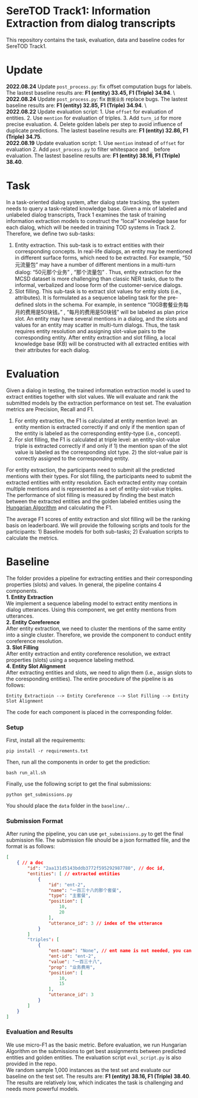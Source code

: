 # SereTOD Track1: Information Extraction from dialog transcripts
This repository contains the task, evaluation, data and baseline codes for SereTOD Track1. 
# Update 
**2022.08.24** Update `post_process.py`: fix offset computation bugs for labels. The lastest baseline results are: **F1 (entity) 33.45, F1 (Triple) 34.94**. \  
**2022.08.24** Update `post_process.py`: fix `数据业务` replace bugs. The lastest baseline results are: **F1 (entity) 32.85, F1 (Triple) 34.94**. \   
**2022.08.22** Update evaluation script: 1. Use `offset` for evaluation of entities. 2. Use `mention` for evaluation of triples. 3. Add `turn_id` for more precise evaluation. 4. Delete golden labels per step to avoid influence of duplicate predictions. The lastest baseline results are: **F1 (entity) 32.86, F1 (Triple) 34.75**. \
**2022.08.19** Update evaluation script: 1. Use `mention` instead of `offset` for evaluation 2. Add `post_process.py` to filter whitespace and `_` before evaluation. The lastest baseline results are: **F1 (entity) 38.16, F1 (Triple) 38.40**. 

# Task    
In a task-oriented dialog system, after dialog state tracking, the system needs to query a task-related knowledge base. Given a mix of labeled and unlabeled dialog transcripts, Track 1 examines the task of training information extraction models to construct the “local” knowledge base for each dialog, which will be needed in training TOD systems in Track 2. Therefore, we define two sub-tasks:  
1) Entity extraction. This sub-task is to extract entities with their corresponding concepts. In real-life dialogs, an entity
may be mentioned in different surface forms, which need to be extracted. For example, “50元流量包” may have a number of different mentions in a multi-turn dialog: “50元那个业务” , “那个流量包” . Thus, entity extraction for the MCSD dataset is more challenging than classic NER tasks, due to the informal, verbalized and loose form of the customer-service dialogs.  
2) Slot filling. This sub-task is to extract slot values for entity slots (i.e., attributes). It is formulated as a sequence labeling task for the pre-defined slots in the schema. For example, in sentence “10GB套餐业务每月的费用是50块钱。” , “每月的费用是50块钱” will be labeled as plan price slot. An entity may have several mentions in a dialog, and the slots and values for an entity may scatter in multi-turn dialogs. Thus, the task requires entity resolution and assigning slot-value pairs to the corresponding entity. After entity extraction and slot filling, a local knowledge base (KB) will be constructed with all extracted entities with their attributes for each dialog.   
# Evaluation  
Given a dialog in testing, the trained information extraction model is used to extract entities together with slot values. We will evaluate and rank the submitted models by the extraction performance on test set. The evaluation metrics are Precision, Recall and F1.  
1) For entity extraction, the F1 is calculated at entity mention level: an entity mention is extracted correctly if and only if the mention span of the entity is labeled as the corresponding entity-type (i.e., concept).   
2) For slot filling, the F1 is calculated at triple level: an entity-slot-value triple is extracted correctly if and only if 1) the mention span of the slot value is labeled as the corresponding slot type. 2) the slot-value pair is correctly assigned to the corresponding entity.  

For entity extraction, the participants need to submit all the predicted mentions with their types. For slot filling, the participants need to submit the extracted entities with entity resolution. Each extracted entity may contain multiple mentions and is represented as a set of entity-slot-value triples. The performance of slot filling is measured by finding the best match between the extracted entities and the golden labeled entities using the [Hungarian Algorithm](https://en.wikipedia.org/wiki/Hungarian_algorithm) and calculating the F1.    

The average F1 scores of entity extraction and slot filling will be the ranking basis on leaderboard. We will provide the following scripts and tools for the participants: 1) Baseline models for both sub-tasks; 2) Evaluation scripts to calculate the metrics.



# Baseline 
The folder provides a pipeline for extracting entities and their corresponding properties (slots) and values. In general, the pipeline contains 4 components.  
**1. Entity Extraction**  
We implement a sequence labeling model to extract entity mentions in dialog utterances. Using this 
component, we get entity mentions from utterances.  
**2. Entity Coreference**  
After entity extraction, we need to cluster the mentions of the same entity into a single cluster. Therefore, we provide the component to conduct entity coreference resolution.  
**3. Slot Filling**  
After entity extraction and entity coreference resolution, we extract properties (slots) using a
sequence labeling method.  
**4. Entity Slot Alignment**  
After extracting entities and slots, we need to align them (i.e., assign slots to the coresponding entities). 
The entire procedure of the pipeline is as follows:
```
Entity Extractioin --> Entity Coreference --> Slot Filling --> Entity Slot Alignment
```
The code for each component is placed in the corresponding folder. 


### Setup
First, install all the requirements:
```Shell
pip install -r requirements.txt 
```
Then, run all the components in order to get the prediction:
```Shell
bash run_all.sh
```
Finally, use the following script to get the final submissions:
```Shell
python get_submissions.py
```
You should place the `data` folder in the `baseline/.`.

### Submission Format
After runing the pipeline, you can use `get_submissions.py` to get the final submission file.
The submission file should be a json formatted file, and the format is as follows:
```Json
[
    { // a doc
        "id": "2aa131d5143bddb3772f595292987780", // doc id,
        "entities": [ // extracted entities 
            {
                "id": "ent-2",
                "name": "一百三十八的那个套餐",
                "type": "主套餐",
                "position": [
                    10,
                    20
                ],
                "utterance_id": 3 // index of the utterance 
            }
        ]
        "triples": [
            {
                "ent-name": "None", // ent name is not needed, you can set it "None"
                "ent-id": "ent-2",
                "value": "一百三十八",
                "prop": "业务费用",
                "position": [
                    10,
                    15
                ],
                "utterance_id": 3
            }
        ]
    }
]
```

### Evaluation and Results
We use micro-F1 as the basic metric. Before evaluation, we run Hungarian Algorithm on the submissions to 
get best assignments between predicted entities and golden entities. The evaluation script `eval_script.py` is also provided in the repo.  
We random sample 1,000 instances as the test set and evaluate our baseline on the test set. The results are:
**F1 (entity) 38.16, F1 (Triple) 38.40**. The results are relatively low, which indicates the task is challenging and needs more powerful models. 
